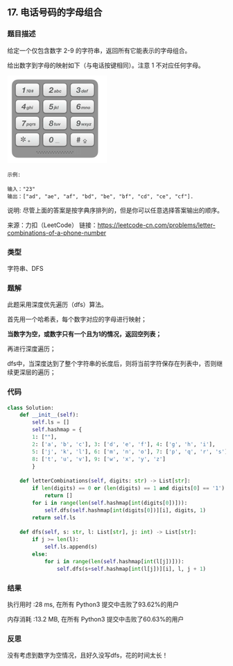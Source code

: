 ## 17. 电话号码的字母组合



### 题目描述

给定一个仅包含数字 2-9 的字符串，返回所有它能表示的字母组合。

给出数字到字母的映射如下（与电话按键相同）。注意 1 不对应任何字母。

<img src="../images/7.png" style="zoom:50%;" />

```
示例:

输入："23"
输出：["ad", "ae", "af", "bd", "be", "bf", "cd", "ce", "cf"].
```

说明:
尽管上面的答案是按字典序排列的，但是你可以任意选择答案输出的顺序。

来源：力扣（LeetCode）
链接：https://leetcode-cn.com/problems/letter-combinations-of-a-phone-number



### 类型

字符串、DFS



### 题解

此题采用深度优先遍历（dfs）算法。

首先用一个哈希表，每个数字对应的字母进行映射；

**当数字为空，或数字只有一个且为1的情况，返回空列表；**

再进行深度遍历；

dfs中，当深度达到了整个字符串的长度后，则将当前字符保存在列表中，否则继续更深层的遍历；



### 代码

```python
class Solution:
	def __init__(self):
		self.ls = []
		self.hashmap = {
    	1: [""],
    	2: ['a', 'b', 'c'], 3: ['d', 'e', 'f'], 4: ['g', 'h', 'i'], 
    	5: ['j', 'k', 'l'], 6: ['m', 'n', 'o'], 7: ['p', 'q', 'r', 's'], 
    	8: ['t', 'u', 'v'], 9: ['w', 'x', 'y', 'z']
    	}

	def letterCombinations(self, digits: str) -> List[str]:
		if len(digits) == 0 or (len(digits) == 1 and digits[0] == '1'):
			return []
		for i in range(len(self.hashmap[int(digits[0])])):
			self.dfs(self.hashmap[int(digits[0])][i], digits, 1)
		return self.ls

	def dfs(self, s: str, l: List[str], j: int) -> List[str]:
		if j >= len(l):
			self.ls.append(s)
		else:	
			for i in range(len(self.hashmap[int(l[j])])):
				self.dfs(s+self.hashmap[int(l[j])][i], l, j + 1)
```



### 结果

执行用时 :28 ms, 在所有 Python3 提交中击败了93.62%的用户

内存消耗 :13.2 MB, 在所有 Python3 提交中击败了60.63%的用户



### 反思

没有考虑到数字为空情况，且好久没写dfs，花的时间太长！